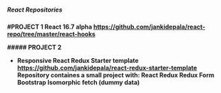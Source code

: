 ##### React Repositories

<b>#PROJECT 1<b>
React 16.7 alpha
https://github.com/jankidepala/react-repo/tree/master/react-hooks



<b>##### PROJECT 2<b>
- Responsive React Redux Starter template
https://github.com/jankidepala/react-redux-starter-template
Repository containes a small project with:
React
Redux
Redux Form
Bootstrap
Isomorphic fetch (dummy data)
